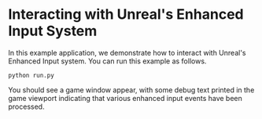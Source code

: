 # Interacting with Unreal's Enhanced Input System

In this example application, we demonstrate how to interact with Unreal's Enhanced Input system. You can run this example as follows.

```console
python run.py
```

You should see a game window appear, with some debug text printed in the game viewport indicating that various enhanced input events have been processed.
